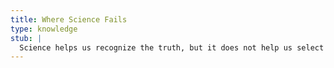 ```yaml
---
title: Where Science Fails
type: knowledge
stub: |
  Science helps us recognize the truth, but it does not help us select the truth from the enormous search space. Science will eventually stumble upon the right answer, but it will not lead us there.
---
```

